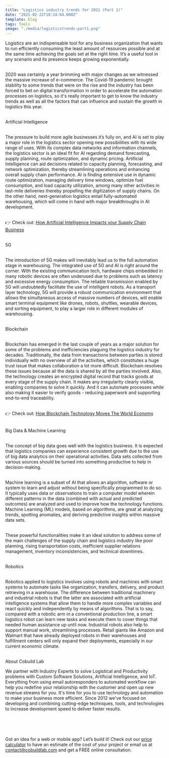 ```yaml
---
title: "Logistics industry trends for 2021 (Part 1)"
date: "2021-02-22T18:24:04.000Z"
template: blog
tags: Tools
image: "./media/logisticstrends-part1.png"
---
```


Logistics are an indispensable tool for any business organization that wants to run efficiently consuming the least amount of resources possible and at the same time achieving the goals set at the right time. It’s a useful tool in any scenario and its presence keeps growing exponentially. <br> </br>
	
2020 was certainly a year brimming with major changes as we witnessed the massive increase of e-commerce. The Covid-19 pandemic brought stability to some trends that were on the rise and the industry has been forced to bet on digital transformation in order to accelerate the automation processes on logistics, so it's really important to get to know the industry trends as well as all the factors that can influence and sustain the growth in logistics this year. <br> </br>


<title-3 align="centered">   Artificial Intelligence  </title-3> <br> </br>

The pressure to build more agile businesses it’s fully on, and AI is set to play a major role in the logistics sector opening new possibilities with its wide range of uses. With its complex data networks and information channels, the logistics sector is an ideal fit for AI regarding demand forecasting, supply planning, route optimization, and dynamic pricing. Artificial Intelligence can aid decisions related to capacity planning, forecasting, and network optimization, thereby streamlining operations and enhancing overall supply chain performance. AI is finding extensive use in dynamic route optimization, managing delivery time windows, optimize fuel consumption, and load capacity utilization, among many other activities in last-mile deliveries thereby propelling the digitization of supply chains. On the other hand, next-generation logistics entail fully-automated warehousing, which will come in hand with major breakthroughs in AI development. <br> </br>

<title-6 align="centered"> 👉 Check out: <a target="_blank" href="https://cobuildlab.com/blog/How-artificial-intelligence-impacts-your-business-supply-chain/"> How Artificial Intelligence Impacts your Supply Chain Business </a> </title-6>  <br> </br>



<title-3 align="centered"> 5G  </title-3> <br> </br>

The introduction of 5G makes will inevitably lead us to the full automation stage in warehousing. The integrated use of 5G and AI is right around the corner. With the existing communication tech, hardware chips embedded in many robotic devices are often underused due to problems such as latency and excessive energy consumption. The reliable transmission enabled by 5G will undoubtedly facilitate the use of intelligent robots. As a transport layer technology, 5G will provide a robust communication environment that allows the simultaneous access of massive numbers of devices, will enable smart terminal equipment like drones, robots, shuttles, wearable devices, and sorting equipment, to play a larger role in different modules of warehousing. <br> </br>



<title-3 align="centered"> Blockchain  </title-3> <br> </br>

Blockchain has emerged in the last couple of years as a major solution for some of the problems and inefficiencies plaguing the logistics industry for decades. Traditionally, the data from transactions between parties is stored individually with no overview of all the activities, which constitutes a huge trust issue that makes collaboration a lot more difficult. Blockchain resolves these issues because all the data is shared by all the parties involved.  Also, the technology creates an encrypted digital record that tracks goods at every stage of the supply chain. It makes any irregularity clearly visible, enabling companies to solve it quickly. And it can automate processes while also making it easier to verify goods - reducing paperwork and supporting end-to-end traceability. <br> </br>

<title-6 align="centered"> 👉 Check out: <a target="_blank" href="https://cobuildlab.com/blog/blockchain-world/amp/"> How Blockchain Technology Moves The World Economy </a> </title-6> <br> </br>



<title-3 align="centered"> Big Data & Machine Learning  </title-3> <br> </br>

The concept of big data goes well with the logistics business. It is expected that logistics companies can experience consistent growth due to the use of big data analytics on their operational activities. Data sets collected from various sources should be turned into something productive to help in decision-making. <br> </br>

Machine learning is a subset of AI that allows an algorithm, software or system to learn and adjust without being specifically programmed to do so. It typically uses data or observations to train a computer model wherein different patterns in the data (combined with actual and predicted outcomes) are analyzed and used to improve how the technology functions. Machine Learning (ML) models, based on algorithms, are great at analyzing trends, spotting anomalies, and deriving predictive insights within massive data sets. <br> </br>

These powerful functionalities make it an ideal solution to address some of the main challenges of the supply chain and logistics industry like poor planning, rising transportation costs, inefficient supplier relations management, inventory inconsistencies, and technical downtimes. <br> </br>



<title-3 align="centered"> Robotics  </title-3> <br> </br>

Robotics applied to logistics involves using robots and machines with smart systems to automate tasks like organization, transfers, delivery, and product retrieving in a warehouse. The difference between traditional machinery and industrial robots is that the latter are associated with artificial intelligence systems that allow them to handle more complex variables and react quickly and independently by means of algorithms. That is to say, compared with a robotic arm in a conventional production line, a smart logistics robot can learn new tasks and execute them to cover things that needed human assistance up until now. Industrial robots also help to support manual work, streamlining processes. Retail giants like Amazon and Walmart that have already deployed robots in their warehouses and fulfillment centers will only expand their deployments, especially in our current economic climate. <br> </br>



<title-5 align="left"> About Cobuild Lab </title-5>

We partner with Industry Experts to solve Logistical and Productivity problems with Custom Software Solutions, Artificial Intelligence, and IoT.  Everything from using email autoresponders to automated workflow can help you redefine your relationship with the customer and open up new revenue streams for you. It's time for you to use technology and automation to make your business more efficient. Since 2012 we've focused on developing and combining cutting-edge techniques, tools, and technologies to increase development speed to deliver faster results. <br> </br>

<youtube-video id="5fbYxQNgJ7s&"></youtube-video>  <br> </br>

Got an idea for a web or mobile app? Let’s build it! Check out our <a target="_blank" href="https://cobuildlab.com/price-calculator/">  price calculator</a> to have an estimate of the cost of your project or email us at contact@cobuildlab.com and get a FREE online consultation. 











